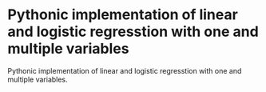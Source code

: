 # Pythonic implementation of linear and logistic  regresstion with one and multiple variables
Pythonic implementation of linear and logistic  regresstion with one and multiple variables.

